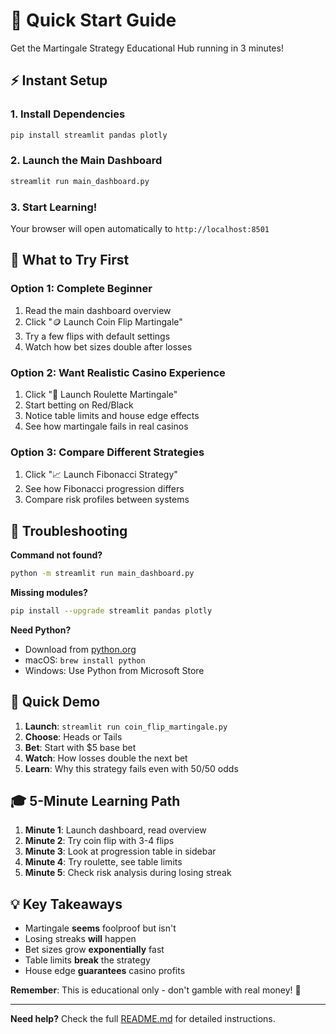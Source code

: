 # 🚀 Quick Start Guide

Get the Martingale Strategy Educational Hub running in 3 minutes!

## ⚡ Instant Setup

### 1. Install Dependencies
```bash
pip install streamlit pandas plotly
```

### 2. Launch the Main Dashboard
```bash
streamlit run main_dashboard.py
```

### 3. Start Learning!
Your browser will open automatically to `http://localhost:8501`

## 🎯 What to Try First

### Option 1: Complete Beginner
1. Read the main dashboard overview
2. Click "🪙 Launch Coin Flip Martingale"
3. Try a few flips with default settings
4. Watch how bet sizes double after losses

### Option 2: Want Realistic Casino Experience  
1. Click "🎲 Launch Roulette Martingale"
2. Start betting on Red/Black
3. Notice table limits and house edge effects
4. See how martingale fails in real casinos

### Option 3: Compare Different Strategies
1. Click "📈 Launch Fibonacci Strategy"  
2. See how Fibonacci progression differs
3. Compare risk profiles between systems

## 🔧 Troubleshooting

**Command not found?**
```bash
python -m streamlit run main_dashboard.py
```

**Missing modules?**
```bash
pip install --upgrade streamlit pandas plotly
```

**Need Python?** 
- Download from [python.org](https://python.org)
- macOS: `brew install python`
- Windows: Use Python from Microsoft Store

## 📱 Quick Demo

1. **Launch**: `streamlit run coin_flip_martingale.py`
2. **Choose**: Heads or Tails  
3. **Bet**: Start with $5 base bet
4. **Watch**: How losses double the next bet
5. **Learn**: Why this strategy fails even with 50/50 odds

## 🎓 5-Minute Learning Path

1. **Minute 1**: Launch dashboard, read overview
2. **Minute 2**: Try coin flip with 3-4 flips
3. **Minute 3**: Look at progression table in sidebar  
4. **Minute 4**: Try roulette, see table limits
5. **Minute 5**: Check risk analysis during losing streak

## 💡 Key Takeaways

- Martingale **seems** foolproof but isn't
- Losing streaks **will** happen 
- Bet sizes grow **exponentially** fast
- Table limits **break** the strategy
- House edge **guarantees** casino profits

**Remember**: This is educational only - don't gamble with real money! 🎰

---

**Need help?** Check the full [README.md](README.md) for detailed instructions.